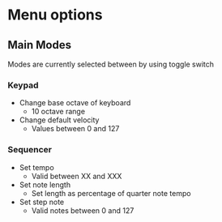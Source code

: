 # Menu options 

## Main Modes
Modes are currently selected between by using toggle switch

### Keypad
* Change base octave of keyboard
	*  10 octave range
* Change default velocity
	* Values between 0 and 127

### Sequencer
* Set tempo
	* Valid between XX and XXX
* Set note length
	* Set length as percentage of quarter note tempo
* Set step note 
	*  Valid notes between 0 and 127
